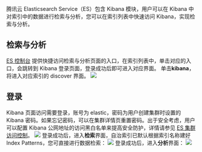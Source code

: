 腾讯云 Elasticsearch Service（ES）包含 Kibana 模块，用户可以在 Kibana 中对索引中的数据进行检索与分析，您可以在索引列表中快速访问 Kibana，实现检索与分析。
## 检索与分析
[ES 控制台](https://console.cloud.tencent.com/es/indexes) 提供快捷访问检索与分析页面的入口，在索引列表中，单击对应的入口，会跳转到 Kibana 登录页面，登录成功后即可进入对应界面。
单击**kibana**，将进入对应索引的 discover 界面。
![](https://qcloudimg.tencent-cloud.cn/raw/dc642c8e67bf3c78884300e22db8ebb2.png)


## 登录
Kibana 页面访问需要登录，账号为 elastic，密码为用户创建集群时设置的 Kibana 密码。如果忘记密码，可以在集群详情页重置密码。出于安全考虑，用户可以配置 Kibana 公网地址的访问黑白名单来提高安全防护，详情请参见 [ES 集群访问控制](https://cloud.tencent.com/document/product/845/16992)。
![](https://qcloudimg.tencent-cloud.cn/raw/9548caf9545a0d56a2ffff916cd91434.png)
登录成功后，进入**检索**界面，自治索引已默认根据索引名称建好Index Patterns，您可直接进行数据检索：
![](https://qcloudimg.tencent-cloud.cn/raw/5d25d1ac22c4d936a5de93108008c4ca.png)
登录成功后，进入**分析**界面：
![](https://qcloudimg.tencent-cloud.cn/raw/352c6deb81c4d628e02102c107a1b08d.png)
